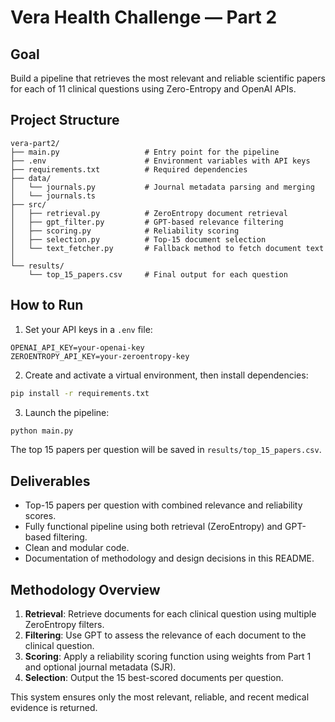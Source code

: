 # Vera Health Challenge — Part 2

## Goal

Build a pipeline that retrieves the most relevant and reliable scientific papers for each of 11 clinical questions using Zero-Entropy and OpenAI APIs.

## Project Structure

```
vera-part2/
├── main.py                   # Entry point for the pipeline
├── .env                      # Environment variables with API keys
├── requirements.txt          # Required dependencies
├── data/
│   └── journals.py           # Journal metadata parsing and merging
│   └── journals.ts
├── src/
│   ├── retrieval.py          # ZeroEntropy document retrieval
│   ├── gpt_filter.py         # GPT-based relevance filtering
│   ├── scoring.py            # Reliability scoring
│   ├── selection.py          # Top-15 document selection
│   └── text_fetcher.py       # Fallback method to fetch document text
│
└── results/
    └── top_15_papers.csv     # Final output for each question
```

## How to Run

1. Set your API keys in a `.env` file:
```
OPENAI_API_KEY=your-openai-key
ZEROENTROPY_API_KEY=your-zeroentropy-key
```

2. Create and activate a virtual environment, then install dependencies:
```bash
pip install -r requirements.txt
```

3. Launch the pipeline:
```bash
python main.py
```

The top 15 papers per question will be saved in `results/top_15_papers.csv`.

## Deliverables

- Top-15 papers per question with combined relevance and reliability scores.
- Fully functional pipeline using both retrieval (ZeroEntropy) and GPT-based filtering.
- Clean and modular code.
- Documentation of methodology and design decisions in this README.

## Methodology Overview

1. **Retrieval**: Retrieve documents for each clinical question using multiple ZeroEntropy filters.
2. **Filtering**: Use GPT to assess the relevance of each document to the clinical question.
3. **Scoring**: Apply a reliability scoring function using weights from Part 1 and optional journal metadata (SJR).
4. **Selection**: Output the 15 best-scored documents per question.

This system ensures only the most relevant, reliable, and recent medical evidence is returned.